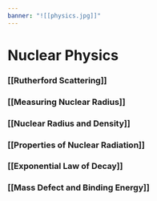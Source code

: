 ```yaml
---
banner: "![[physics.jpg]]"
---
```

# Nuclear Physics 

### [[Rutherford Scattering]]

### [[Measuring Nuclear Radius]]

### [[Nuclear Radius and Density]]

### [[Properties of Nuclear Radiation]]

### [[Exponential Law of Decay]]

### [[Mass Defect and Binding Energy]]
